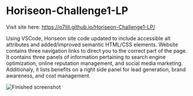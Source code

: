 # Horiseon-Challenge1-LP
Visit site here: https://o7lili.github.io/Horiseon-Challenge1-LP/

Using VSCode, Horiseon site code updated to include accessible alt attributes and added/improved semantic HTML/CSS elements.
Website contains three navigation links to direct you to the correct part of the page. 
It contains three panels of information pertaining to search engine optimization, online reputation management, and social media marketing. 
Additionaly, it lists benefits on a right side panel for lead generation, brand awareness, and cost management.

![Finished screenshot](https://user-images.githubusercontent.com/103470899/172057873-d3e9995b-5a63-4287-9e5e-a7f486af58bc.png)
